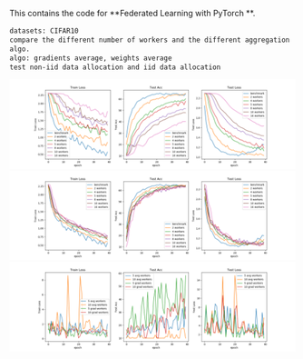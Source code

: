 This contains the code for **Federated Learning with PyTorch **. 
```
datasets: CIFAR10
compare the different number of workers and the different aggregation algo.
algo: gradients average, weights average
test non-iid data allocation and iid data allocation
```
![image](https://github.com/Ivan-Hao/federated_learning/blob/master/picture/avg2-16.png)
![image](https://github.com/Ivan-Hao/federated_learning/blob/master/picture/grad2-16.png)
![image](https://github.com/Ivan-Hao/federated_learning/blob/master/picture/noniid.png)
